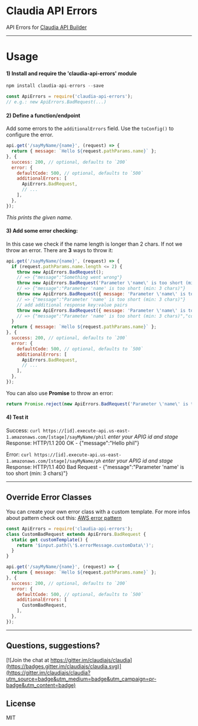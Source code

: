 # Claudia API Errors

API Errors for [Claudia API Builder](https://github.com/claudiajs/claudia-api-builder)

---

# Usage

#### 1) Install and require the 'claudia-api-errors' module 
```javascript
npm install claudia-api-errors --save
```
```javascript
const ApiErrors = require('claudia-api-errors');
// e.g.: new ApiErrors.BadRequest(...)
```

#### 2) Define a function/endpoint 
Add some errors to the `additionalErrors` field. Use the `toConfig()` to configure the error.
```javascript
api.get('/sayMyName/{name}', (request) => {
  return { message: `Hello ${request.pathParams.name}` };
}, {
  success: 200, // optional, defaults to `200`
  error: {
    defaultCode: 500, // optional, defaults to `500`
    additionalErrors: [
      ApiErrors.BadRequest,
      // ...
    ],
  },
});
```
_This prints the given name._

#### 3) Add some error checking:
In this case we check if the name length is longer than 2 chars. If not we throw an error. There are **3** ways to throw it:
```javascript
api.get('/sayMyName/{name}', (request) => {
  if (request.pathParams.name.length <= 2) {
    throw new ApiErrors.BadRequest(); 
    // => {"message":"Something went wrong"}
    throw new ApiErrors.BadRequest('Parameter \'name\' is too short (min: 3 chars)'); 
    // => {"message":"Parameter 'name' is too short (min: 3 chars)"}
    throw new ApiErrors.BadRequest({ message: 'Parameter \'name\' is too short (min: 3 chars)' }); 
    // => {"message":"Parameter 'name' is too short (min: 3 chars)"}
    // add additional response key:value pairs
    throw new ApiErrors.BadRequest({ message: 'Parameter \'name\' is too short (min: 3 chars)', count: request.pathParams.name.length }); 
    // => {"message":"Parameter 'name' is too short (min: 3 chars)","count":2}
  }
  return { message: `Hello ${request.pathParams.name}` };
}, {
  success: 200, // optional, defaults to `200`
  error: {
    defaultCode: 500, // optional, defaults to `500`
    additionalErrors: [
      ApiErrors.BadRequest,
      // ...
    ],
  },
});
```
You can also use **Promise** to throw an error:
```javascript
return Promise.reject(new ApiErrors.BadRequest('Parameter \'name\' is too short (min: 3 chars)'));
```

#### 4) Test it

Success:
`curl https://[id].execute-api.us-east-1.amazonaws.com/[stage]/sayMyName/phil` _enter your APIG id and stage_
Response: HTTP/1.1 200 OK - {"message":"Hello phil"}

Error:
`curl https://[id].execute-api.us-east-1.amazonaws.com/[stage]/sayMyName/ph` _enter your APIG id and stage_
Response: HTTP/1.1 400 Bad Request - {"message":"Parameter 'name' is too short (min: 3 chars)"}

---

## Override Error Classes

You can create your own error class with a custom template. For more infos about pattern check out this: [AWS error pattern](https://aws.amazon.com/blogs/compute/error-handling-patterns-in-amazon-api-gateway-and-aws-lambda/)
```javascript
const ApiErrors = require('claudia-api-errors');
class CustomBadRequest extends ApiErrors.BadRequest {
  static get customTemplate() {
    return '$input.path(\'$.errorMessage.customData\')';
  }
}   

api.get('/sayMyName/{name}', (request) => {
  return { message: `Hello ${request.pathParams.name}` };
}, {
  success: 200, // optional, defaults to `200`
  error: {
    defaultCode: 500, // optional, defaults to `500`
    additionalErrors: [
      CustomBadRequest,
    ],
  },
});
```

---

## Questions, suggestions? 
[![Join the chat at https://gitter.im/claudiajs/claudia](https://badges.gitter.im/claudiajs/claudia.svg)](https://gitter.im/claudiajs/claudia?utm_source=badge&utm_medium=badge&utm_campaign=pr-badge&utm_content=badge)


## License

MIT
